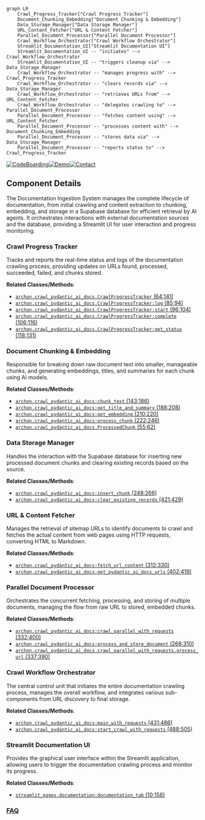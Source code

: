 ```mermaid
graph LR
    Crawl_Progress_Tracker["Crawl Progress Tracker"]
    Document_Chunking_Embedding["Document Chunking & Embedding"]
    Data_Storage_Manager["Data Storage Manager"]
    URL_Content_Fetcher["URL & Content Fetcher"]
    Parallel_Document_Processor["Parallel Document Processor"]
    Crawl_Workflow_Orchestrator["Crawl Workflow Orchestrator"]
    Streamlit_Documentation_UI["Streamlit Documentation UI"]
    Streamlit_Documentation_UI -- "initiates" --> Crawl_Workflow_Orchestrator
    Streamlit_Documentation_UI -- "triggers cleanup via" --> Data_Storage_Manager
    Crawl_Workflow_Orchestrator -- "manages progress with" --> Crawl_Progress_Tracker
    Crawl_Workflow_Orchestrator -- "clears records via" --> Data_Storage_Manager
    Crawl_Workflow_Orchestrator -- "retrieves URLs from" --> URL_Content_Fetcher
    Crawl_Workflow_Orchestrator -- "delegates crawling to" --> Parallel_Document_Processor
    Parallel_Document_Processor -- "fetches content using" --> URL_Content_Fetcher
    Parallel_Document_Processor -- "processes content with" --> Document_Chunking_Embedding
    Parallel_Document_Processor -- "stores data via" --> Data_Storage_Manager
    Parallel_Document_Processor -- "reports status to" --> Crawl_Progress_Tracker
```
[![CodeBoarding](https://img.shields.io/badge/Generated%20by-CodeBoarding-9cf?style=flat-square)](https://github.com/CodeBoarding/CodeBoarding)[![Demo](https://img.shields.io/badge/Try%20our-Demo-blue?style=flat-square)](https://www.codeboarding.org/demo)[![Contact](https://img.shields.io/badge/Contact%20us%20-%20contact@codeboarding.org-lightgrey?style=flat-square)](mailto:contact@codeboarding.org)

## Component Details

The Documentation Ingestion System manages the complete lifecycle of documentation, from initial crawling and content extraction to chunking, embedding, and storage in a Supabase database for efficient retrieval by AI agents. It orchestrates interactions with external documentation sources and the database, providing a Streamlit UI for user interaction and progress monitoring.

### Crawl Progress Tracker
Tracks and reports the real-time status and logs of the documentation crawling process, providing updates on URLs found, processed, succeeded, failed, and chunks stored.


**Related Classes/Methods**:

- <a href="https://github.com/coleam00/Archon/blob/master/iterations/v4-streamlit-ui-overhaul/archon/crawl_pydantic_ai_docs.py#L64-L141" target="_blank" rel="noopener noreferrer">`archon.crawl_pydantic_ai_docs.CrawlProgressTracker` (64:141)</a>
- <a href="https://github.com/coleam00/Archon/blob/master/iterations/v4-streamlit-ui-overhaul/archon/crawl_pydantic_ai_docs.py#L85-L94" target="_blank" rel="noopener noreferrer">`archon.crawl_pydantic_ai_docs.CrawlProgressTracker:log` (85:94)</a>
- <a href="https://github.com/coleam00/Archon/blob/master/iterations/v4-streamlit-ui-overhaul/archon/crawl_pydantic_ai_docs.py#L96-L104" target="_blank" rel="noopener noreferrer">`archon.crawl_pydantic_ai_docs.CrawlProgressTracker:start` (96:104)</a>
- <a href="https://github.com/coleam00/Archon/blob/master/iterations/v4-streamlit-ui-overhaul/archon/crawl_pydantic_ai_docs.py#L106-L116" target="_blank" rel="noopener noreferrer">`archon.crawl_pydantic_ai_docs.CrawlProgressTracker:complete` (106:116)</a>
- <a href="https://github.com/coleam00/Archon/blob/master/iterations/v4-streamlit-ui-overhaul/archon/crawl_pydantic_ai_docs.py#L118-L131" target="_blank" rel="noopener noreferrer">`archon.crawl_pydantic_ai_docs.CrawlProgressTracker:get_status` (118:131)</a>


### Document Chunking & Embedding
Responsible for breaking down raw document text into smaller, manageable chunks, and generating embeddings, titles, and summaries for each chunk using AI models.


**Related Classes/Methods**:

- <a href="https://github.com/coleam00/Archon/blob/master/iterations/v4-streamlit-ui-overhaul/archon/crawl_pydantic_ai_docs.py#L143-L186" target="_blank" rel="noopener noreferrer">`archon.crawl_pydantic_ai_docs:chunk_text` (143:186)</a>
- <a href="https://github.com/coleam00/Archon/blob/master/iterations/v4-streamlit-ui-overhaul/archon/crawl_pydantic_ai_docs.py#L188-L208" target="_blank" rel="noopener noreferrer">`archon.crawl_pydantic_ai_docs:get_title_and_summary` (188:208)</a>
- <a href="https://github.com/coleam00/Archon/blob/master/iterations/v4-streamlit-ui-overhaul/archon/crawl_pydantic_ai_docs.py#L210-L220" target="_blank" rel="noopener noreferrer">`archon.crawl_pydantic_ai_docs:get_embedding` (210:220)</a>
- <a href="https://github.com/coleam00/Archon/blob/master/iterations/v4-streamlit-ui-overhaul/archon/crawl_pydantic_ai_docs.py#L222-L246" target="_blank" rel="noopener noreferrer">`archon.crawl_pydantic_ai_docs:process_chunk` (222:246)</a>
- <a href="https://github.com/coleam00/Archon/blob/master/iterations/v4-streamlit-ui-overhaul/archon/crawl_pydantic_ai_docs.py#L55-L62" target="_blank" rel="noopener noreferrer">`archon.crawl_pydantic_ai_docs.ProcessedChunk` (55:62)</a>


### Data Storage Manager
Handles the interaction with the Supabase database for inserting new processed document chunks and clearing existing records based on the source.


**Related Classes/Methods**:

- <a href="https://github.com/coleam00/Archon/blob/master/iterations/v4-streamlit-ui-overhaul/archon/crawl_pydantic_ai_docs.py#L248-L266" target="_blank" rel="noopener noreferrer">`archon.crawl_pydantic_ai_docs:insert_chunk` (248:266)</a>
- <a href="https://github.com/coleam00/Archon/blob/master/iterations/v4-streamlit-ui-overhaul/archon/crawl_pydantic_ai_docs.py#L421-L429" target="_blank" rel="noopener noreferrer">`archon.crawl_pydantic_ai_docs:clear_existing_records` (421:429)</a>


### URL & Content Fetcher
Manages the retrieval of sitemap URLs to identify documents to crawl and fetches the actual content from web pages using HTTP requests, converting HTML to Markdown.


**Related Classes/Methods**:

- <a href="https://github.com/coleam00/Archon/blob/master/iterations/v4-streamlit-ui-overhaul/archon/crawl_pydantic_ai_docs.py#L312-L330" target="_blank" rel="noopener noreferrer">`archon.crawl_pydantic_ai_docs:fetch_url_content` (312:330)</a>
- <a href="https://github.com/coleam00/Archon/blob/master/iterations/v4-streamlit-ui-overhaul/archon/crawl_pydantic_ai_docs.py#L402-L419" target="_blank" rel="noopener noreferrer">`archon.crawl_pydantic_ai_docs:get_pydantic_ai_docs_urls` (402:419)</a>


### Parallel Document Processor
Orchestrates the concurrent fetching, processing, and storing of multiple documents, managing the flow from raw URL to stored, embedded chunks.


**Related Classes/Methods**:

- <a href="https://github.com/coleam00/Archon/blob/master/iterations/v4-streamlit-ui-overhaul/archon/crawl_pydantic_ai_docs.py#L332-L400" target="_blank" rel="noopener noreferrer">`archon.crawl_pydantic_ai_docs:crawl_parallel_with_requests` (332:400)</a>
- <a href="https://github.com/coleam00/Archon/blob/master/iterations/v4-streamlit-ui-overhaul/archon/crawl_pydantic_ai_docs.py#L268-L310" target="_blank" rel="noopener noreferrer">`archon.crawl_pydantic_ai_docs:process_and_store_document` (268:310)</a>
- <a href="https://github.com/coleam00/Archon/blob/master/iterations/v4-streamlit-ui-overhaul/archon/crawl_pydantic_ai_docs.py#L337-L390" target="_blank" rel="noopener noreferrer">`archon.crawl_pydantic_ai_docs.crawl_parallel_with_requests.process_url` (337:390)</a>


### Crawl Workflow Orchestrator
The central control unit that initiates the entire documentation crawling process, manages the overall workflow, and integrates various sub-components from URL discovery to final storage.


**Related Classes/Methods**:

- <a href="https://github.com/coleam00/Archon/blob/master/iterations/v4-streamlit-ui-overhaul/archon/crawl_pydantic_ai_docs.py#L431-L486" target="_blank" rel="noopener noreferrer">`archon.crawl_pydantic_ai_docs:main_with_requests` (431:486)</a>
- <a href="https://github.com/coleam00/Archon/blob/master/iterations/v4-streamlit-ui-overhaul/archon/crawl_pydantic_ai_docs.py#L488-L505" target="_blank" rel="noopener noreferrer">`archon.crawl_pydantic_ai_docs:start_crawl_with_requests` (488:505)</a>


### Streamlit Documentation UI
Provides the graphical user interface within the Streamlit application, allowing users to trigger the documentation crawling process and monitor its progress.


**Related Classes/Methods**:

- <a href="https://github.com/coleam00/Archon/blob/master/iterations/v5-parallel-specialized-agents/streamlit_pages/documentation.py#L10-L158" target="_blank" rel="noopener noreferrer">`streamlit_pages.documentation:documentation_tab` (10:158)</a>




### [FAQ](https://github.com/CodeBoarding/GeneratedOnBoardings/tree/main?tab=readme-ov-file#faq)